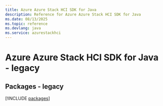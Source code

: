 ```yaml
---
title: Azure Azure Stack HCI SDK for Java
description: Reference for Azure Azure Stack HCI SDK for Java
ms.date: 08/13/2025
ms.topic: reference
ms.devlang: java
ms.service: azurestackhci
---
```

# Azure Azure Stack HCI SDK for Java - legacy
## Packages - legacy
[!INCLUDE [packages](azure-stack-hci-index.md)]